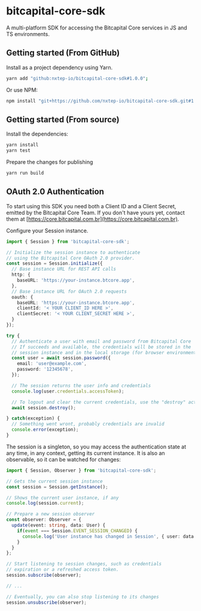 bitcapital-core-sdk
===================

A multi-platform SDK for accessing the Bitcapital Core services in JS and TS environments.


## Getting started (From GitHub)

Install as a project dependency using Yarn.
```bash
yarn add "github:nxtep-io/bitcapital-core-sdk#1.0.0";
```

Or use NPM:
```bash
npm install "git+https://github.com/nxtep-io/bitcapital-core-sdk.git#1.0.0";
```


## Getting started (From source)

Install the dependencies:
```bash
yarn install
yarn test
```

Prepare the changes for publishing
```bash
yarn run build
```

## OAuth 2.0 Authentication 

To start using this SDK you need both a Client ID and a Client Secret, emitted by
the Bitcapital Core Team. If you don't have yours yet, contact them at [https://core.bitcapital.com.br](https://core.bitcapital.com.br).

Configure your Session instance.

```typescript
import { Session } from 'bitcapital-core-sdk';

// Initialize the session instance to authenticate
// using the Bitcapital Core OAuth 2.0 provider.
const session = Session.initialize({
  // Base instance URL for REST API calls
  http: {
    baseURL: 'https://your-instance.btcore.app',
  },
  // Base instance URL for OAuth 2.0 requests
  oauth: {
    baseURL: 'https://your-instance.btcore.app',
    clientId: '< YOUR CLIENT_ID HERE >',
    clientSecret: '< YOUR CLIENT_SECRET HERE >',
  }
});

try {
  // Authenticate a user with email and password from Bitcapital Core
  // If succeeds and available, the credentials will be stored in the 
  // session instance and in the local storage (for browser environments).
  const user = await session.password({
    email: 'user@example.com',
    password: '12345678',
  });

  // The session returns the user info and credentials
  console.log(user.credentials.accessToken);

  // To logout and clear the current credentials, use the "destroy" action
  await session.destroy();

} catch(exception) {
  // Something went wront, probably credentials are invalid
  console.error(exception);
}
```

The session is a singleton, so you may access the authentication state
at any time, in any context, getting its current instance. It is also
an observable, so it can be watched for changes:

```typescript
import { Session, Observer } from 'bitcapital-core-sdk';

// Gets the current session instance
const session = Session.getInstance();

// Shows the current user instance, if any
console.log(session.current);

// Prepare a new session observer
const observer: Observer = {
  update(event: string, data: User) {
    if(event === Session.EVENT_SESSION_CHANGED) {
      console.log('User instance has changed in Session', { user: data });
    }
  }
};

// Start listening to session changes, such as credentials
// expiration or a refreshed access token.
session.subscribe(observer);

// ...

// Eventually, you can also stop listening to its changes
session.unsubscribe(observer);
```

